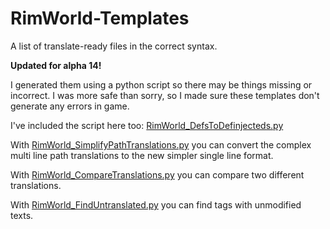 RimWorld-Templates
==================

A list of translate-ready files in the correct syntax.

__Updated for alpha 14!__

I generated them using a python script so there may be things missing or incorrect. I was more safe than sorry, so I made sure these templates don't generate any errors in game.

I've included the script here too: [RimWorld_DefsToDefinjecteds.py](RimWorld_DefsToDefinjecteds.py)

With [RimWorld_SimplifyPathTranslations.py](RimWorld_SimplifyPathTranslations.py) you can convert the complex multi line path translations to the new simpler single line format.

With [RimWorld_CompareTranslations.py](RimWorld_CompareTranslations.py) you can compare two different translations.

With [RimWorld_FindUntranslated.py](RimWorld_FindUntranslated.py) you can find tags with unmodified texts.
